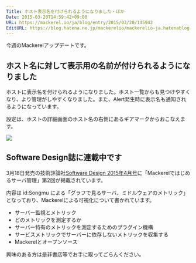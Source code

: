 ```yaml
---
Title: ホスト表示名を付けられるようになりました・ほか
Date: 2015-03-20T14:59:42+09:00
URL: https://mackerel.io/ja/blog/entry/2015/03/20/145942
EditURL: https://blog.hatena.ne.jp/mackerelio/mackerelio-ja.hatenablog.mackerel.io/atom/entry/8454420450088690495
---
```


今週のMackerelアップデートです。

## ホスト名に対して表示用の名前が付けられるようになりました

ホストに表示名を付けられるようになりました。ホスト一覧からも見つけやすくなり、より管理がしやすくなりました。また、Alert発生時に表示名も通知されるようになっています。

設定は、ホストの詳細画面のホスト名の右側にあるギアマークからおこなえます。

![](https://cdn-ak.f.st-hatena.com/images/fotolife/m/mackerelio/20150804/20150804164334.png)

## Software Design誌に連載中です

3月18日発売の技術評論社[Software Design 2015年4月号](http://www.amazon.co.jp/exec/obidos/ASIN/B00STR2VJE/hatena-blog-22/)に「Mackerelではじめるサーバ管理」第2回が掲載されています。

内容は id:Songmu による「グラフで見るサーバ、ミドルウェアのメトリック」となっており、Mackerelによる可視化について書かれています。

- サーバー監視とメトリック
- どのメトリックを測定するか
- サーバー特有のメトリックを測定するためのプラグイン機構
- サービスメトリックでサーバーに依存しないメトリックを収集する
- Mackerelとオープンソース

興味のある方は是非書店等でお手に取ってごらんください。
